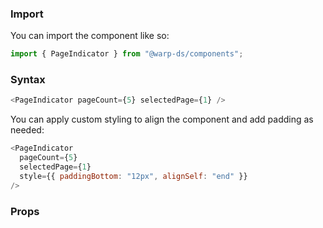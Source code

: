 ### Import

You can import the component like so:

```js
import { PageIndicator } from "@warp-ds/components";
```

### Syntax

```js
<PageIndicator pageCount={5} selectedPage={1} />
```

You can apply custom styling to align the component and add padding as needed:

```js
<PageIndicator
  pageCount={5}
  selectedPage={1}
  style={{ paddingBottom: "12px", alignSelf: "end" }}
/>
```

### Props

<api-table type="react" component="PageIndicator" />
